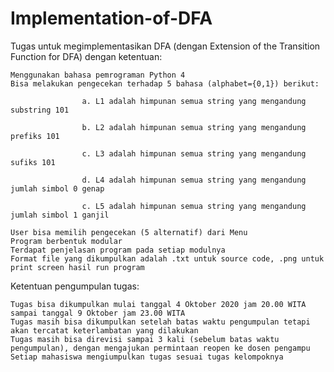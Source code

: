 # Implementation-of-DFA
Tugas untuk megimplementasikan DFA (dengan Extension of the Transition Function for DFA) dengan ketentuan:

    Menggunakan bahasa pemrograman Python 4
    Bisa melakukan pengecekan terhadap 5 bahasa (alphabet={0,1}) berikut:

                    a. L1 adalah himpunan semua string yang mengandung substring 101

                    b. L2 adalah himpunan semua string yang mengandung prefiks 101

                    c. L3 adalah himpunan semua string yang mengandung sufiks 101

                    d. L4 adalah himpunan semua string yang mengandung jumlah simbol 0 genap

                    c. L5 adalah himpunan semua string yang mengandung jumlah simbol 1 ganjil

    User bisa memilih pengecekan (5 alternatif) dari Menu
    Program berbentuk modular
    Terdapat penjelasan program pada setiap modulnya
    Format file yang dikumpulkan adalah .txt untuk source code, .png untuk print screen hasil run program

Ketentuan pengumpulan tugas:

    Tugas bisa dikumpulkan mulai tanggal 4 Oktober 2020 jam 20.00 WITA sampai tanggal 9 Oktober jam 23.00 WITA
    Tugas masih bisa dikumpulkan setelah batas waktu pengumpulan tetapi akan tercatat keterlambatan yang dilakukan
    Tugas masih bisa direvisi sampai 3 kali (sebelum batas waktu pengumpulan), dengan mengajukan permintaan reopen ke dosen pengampu
    Setiap mahasiswa mengiumpulkan tugas sesuai tugas kelompoknya

